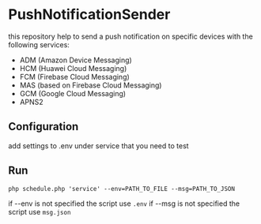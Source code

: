# PushNotificationSender

this repository help to send a push notification on specific devices with the following services:

-   ADM (Amazon Device Messaging)
-   HCM (Huawei Cloud Messaging)
-   FCM (Firebase Cloud Messaging)
-   MAS (based on Firebase Cloud Messaging)
-   GCM (Google Cloud Messaging)
-   APNS2

## Configuration

add settings to .env under service that you need to test

## Run

```
php schedule.php 'service' --env=PATH_TO_FILE --msg=PATH_TO_JSON
```

if --env is not specified the script use `.env`
if --msg is not specified the script use `msg.json`
